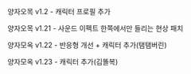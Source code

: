 양자오목 v1.2 - 캐릭터 프로필 추가

양자오목 v1.21 - 사운드 이펙트 한쪽에서만 들리는 현상 패치

양자모옥 v1.22 - 반응형 개선 + 캐릭터 추가(탬탬버린)

양자모옥 v1.23 - 캐릭터 추가(김똘복)
